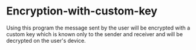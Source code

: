 # Encryption-with-custom-key
Using this program the message sent by the user will be encrypted with a custom key which is known only to the sender and receiver and will be decrypted on the user's device.

